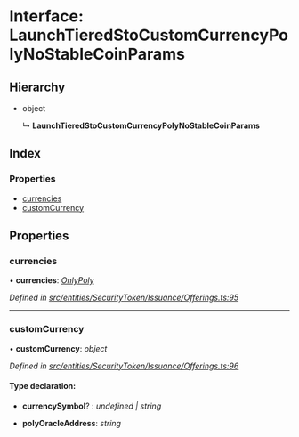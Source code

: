 # Interface: LaunchTieredStoCustomCurrencyPolyNoStableCoinParams

## Hierarchy

* object

  ↳ **LaunchTieredStoCustomCurrencyPolyNoStableCoinParams**

## Index

### Properties

* [currencies](_entities_securitytoken_issuance_offerings_.launchtieredstocustomcurrencypolynostablecoinparams.md#currencies)
* [customCurrency](_entities_securitytoken_issuance_offerings_.launchtieredstocustomcurrencypolynostablecoinparams.md#customcurrency)

## Properties

###  currencies

• **currencies**: *[OnlyPoly](../modules/_entities_securitytoken_issuance_offerings_.md#onlypoly)*

*Defined in [src/entities/SecurityToken/Issuance/Offerings.ts:95](https://github.com/PolymathNetwork/polymath-sdk/blob/ade5412/src/entities/SecurityToken/Issuance/Offerings.ts#L95)*

___

###  customCurrency

• **customCurrency**: *object*

*Defined in [src/entities/SecurityToken/Issuance/Offerings.ts:96](https://github.com/PolymathNetwork/polymath-sdk/blob/ade5412/src/entities/SecurityToken/Issuance/Offerings.ts#L96)*

#### Type declaration:

* **currencySymbol**? : *undefined | string*

* **polyOracleAddress**: *string*
